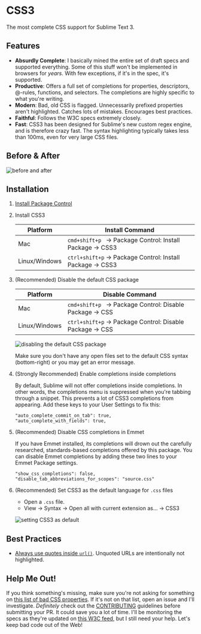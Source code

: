 CSS3
====

The most complete CSS support for Sublime Text 3.

## Features

* __Absurdly Complete__: I basically mined the entire set of draft specs
  and supported everything. Some of this stuff won't be implemented in browsers
  for *years*. With few exceptions, if it's in the spec, it's supported.
* __Productive__: Offers a full set of completions for properties, descriptors,
  @-rules, functions, and selectors. The completions are highly specific to what
  you're writing.
* __Modern__: Bad, old CSS is flagged. Unnecessarily prefixed properties aren't
  highlighted. Catches lots of mistakes. Encourages best practices.
* __Faithful__: Follows the W3C specs extremely closely.
* __Fast__: CSS3 has been designed for Sublime's new custom regex engine, and is
  therefore crazy fast. The syntax highlighting typically takes less than 100ms,
  even for very large CSS files.


## Before & After

![before and after](http://i.imgur.com/H4yUEC6.jpg)

## Installation

1. [Install Package Control](https://sublime.wbond.net/installation)
2. Install CSS3

    | Platform      | Install Command                                                      |
    | --------------| -------------------------------------------------------------------- |
    | Mac           | `cmd+shift+p`&nbsp;&nbsp; → Package Control: Install Package → CSS3  |
    | Linux/Windows | `ctrl+shift+p` → Package Control: Install Package → CSS3             |

3. (Recommended) Disable the default CSS package

    | Platform      | Disable Command                                                      |
    | ------------- | -------------------------------------------------------------------- |
    | Mac           | `cmd+shift+p`&nbsp;&nbsp; → Package Control: Disable Package → CSS   |
    | Linux/Windows | `ctrl+shift+p` → Package Control: Disable Package → CSS              |

    ![disabling the default CSS package](http://i.imgur.com/JUTJPZJ.gif)

    Make sure you don't have any open files set to the default CSS syntax (bottom-right)
    or you may get an error message.

4. (Strongly Recommended) Enable completions inside completions

    By default, Sublime will not offer completions inside completions. In other
    words, the completions menu is suppressed when you're tabbing through a
    snippet. This prevents a lot of CSS3 completions from appearing. Add these
    keys to your User Settings to fix this:

    ```
    "auto_complete_commit_on_tab": true,
    "auto_complete_with_fields": true,
    ```

5. (Recommended) Disable CSS completions in Emmet

    If you have Emmet installed, its completions will drown out the
    carefully researched, standards-based completions offered by this package.
    You can disable Emmet completions by adding these two lines to your Emmet
    Package settings.

    ```
    "show_css_completions": false,
    "disable_tab_abbreviations_for_scopes": "source.css"
    ```

6. (Recommended) Set CSS3 as the default language for `.css` files
    * Open a `.css` file.
    * View → Syntax → Open all with current extension as... → CSS3

    ![setting CSS3 as default](http://i.imgur.com/0xRQRFp.gif)

## Best Practices

* [Always use quotes inside `url()`](https://drafts.csswg.org/css-values/#urls).
  Unquoted URLs are intentionally not highlighted.

## Help Me Out!

If you think something's missing, make sure you're not asking for something
on [this list of bad CSS properties](https://gist.github.com/y0ssar1an/bb95223148e486acbe7a#file-bad_css).
If it's not on that list, open an issue and I'll investigate. *Definitely* check
out the [CONTRIBUTING](https://github.com/y0ssar1an/CSS3/blob/master/CONTRIBUTING.md)
guidelines before submitting your PR. It could save you a lot of time. I'll be
monitoring the specs as they're updated on [this W3C feed](https://www.w3.org/Style/CSS/current-work.en.html),
but I still need your help. Let's keep bad code out of the Web!
